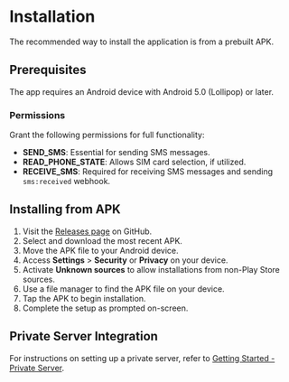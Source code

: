 # Installation

The recommended way to install the application is from a prebuilt APK.

## Prerequisites

The app requires an Android device with Android 5.0 (Lollipop) or later.

### Permissions

Grant the following permissions for full functionality:

- **SEND_SMS**: Essential for sending SMS messages.
- **READ_PHONE_STATE**: Allows SIM card selection, if utilized.
- **RECEIVE_SMS**: Required for receiving SMS messages and sending `sms:received` webhook.

## Installing from APK

1. Visit the [Releases page](https://github.com/capcom6/android-sms-gateway/releases) on GitHub.
2. Select and download the most recent APK.
3. Move the APK file to your Android device.
4. Access **Settings** > **Security** or **Privacy** on your device.
5. Activate **Unknown sources** to allow installations from non-Play Store sources.
6. Use a file manager to find the APK file on your device.
7. Tap the APK to begin installation.
8. Complete the setup as prompted on-screen.

## Private Server Integration

For instructions on setting up a private server, refer to [Getting Started - Private Server](./getting-started/private-server.md).